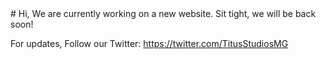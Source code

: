 <title>Home | KiwiRail</title>
# Hi,
We are currently working on a new website. Sit tight, we will be back soon!

For updates, Follow our Twitter: https://twitter.com/TitusStudiosMG
